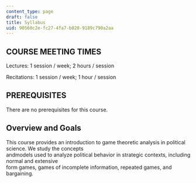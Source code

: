```yaml
---
content_type: page
draft: false
title: Syllabus
uid: 90560c2e-fc27-4fa7-b020-9189c790a2aa
---
```

## COURSE MEETING TIMES

Lectures: 1 session / week; 2 hours / session

Recitations: 1 session / week; 1 hour / session

## PREREQUISITES

There are no prerequisites for this course.

## Overview and Goals

This course provides an introduction to game theoretic analysis in political science. We study the concepts  
andmodels used to analyze political behavior in strategic contexts, including normal and extensive  
form games, games of incomplete information, repeated games, and bargaining.